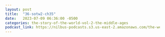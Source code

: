 ```yaml
---
layout: post
title:  "36-sotw2-ch35"
date:   2023-07-09 06:36:00 -0500
categories: the-story-of-the-world-vol-2-the-middle-ages
podcast_link: https://nilbus-podcasts.s3.us-east-2.amazonaws.com/the-well-trained-mind/The%20Story%20of%20the%20World%20Vol.%202%20The%20Middle%20Ages/36-sotw2-ch35.mp3
---
```

